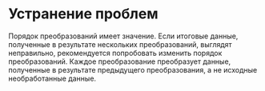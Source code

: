 # Устранение проблем

Порядок преобразований имеет значение. Если итоговые данные, полученные в результате нескольких преобразований, выглядят неправильно, рекомендуется попробовать изменить порядок преобразований. Каждое преобразование преобразует данные, полученные в результате предыдущего преобразования, а не исходные необработанные данные.